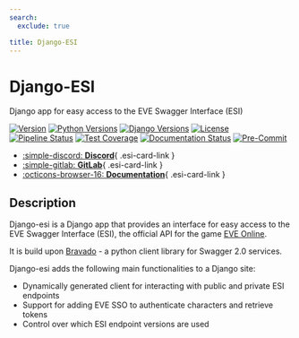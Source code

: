 ```yaml
---
search:
  exclude: true

title: Django-ESI
---
```


# Django-ESI

Django app for easy access to the EVE Swagger Interface (ESI)

[![Version](https://img.shields.io/pypi/v/django-esi)](https://pypi.org/project/django-esi/)
[![Python Versions](https://img.shields.io/pypi/pyversions/django-esi)](https://pypi.org/project/django-esi/)
[![Django Versions](https://img.shields.io/pypi/djversions/django-esi)](https://pypi.org/project/django-esi/)
[![License](https://img.shields.io/badge/license-GPLv3-green)](https://pypi.org/project/django-esi/)
[![Pipeline Status](https://gitlab.com/allianceauth/django-esi/badges/master/pipeline.svg)](https://gitlab.com/allianceauth/django-esi/pipelines)
[![Test Coverage](https://gitlab.com/allianceauth/django-esi/badges/master/coverage.svg)](https://gitlab.com/allianceauth/django-esi/pipelines)
[![Documentation Status](https://readthedocs.org/projects/django-esi/badge/?version=latest)](https://django-esi.readthedocs.io/en/latest/?badge=latest)
[![Pre-Commit](https://img.shields.io/badge/pre--commit-enabled-brightgreen?logo=pre-commit&logoColor=white)](https://github.com/pre-commit/pre-commit)

<div class="grid cards" markdown>

- [:simple-discord: __Discord__](https://discord.gg/fjnHAmk){ .esi-card-link }
- [:simple-gitlab: __GitLab__](https://gitlab.com/allianceauth/django-esi){ .esi-card-link }
- [:octicons-browser-16: __Documentation__](https://django-esi.readthedocs.io/en/latest/){ .esi-card-link }

</div>

## Description

Django-esi is a Django app that provides an interface for easy access to the EVE Swagger Interface (ESI), the official API for the game [EVE Online](https://www.eveonline.com/).

It is build upon [Bravado](https://github.com/Yelp/bravado) - a python client library for Swagger 2.0 services.

Django-esi adds the following main functionalities to a Django site:

- Dynamically generated client for interacting with public and private ESI endpoints
- Support for adding EVE SSO to authenticate characters and retrieve tokens
- Control over which ESI endpoint versions are used

